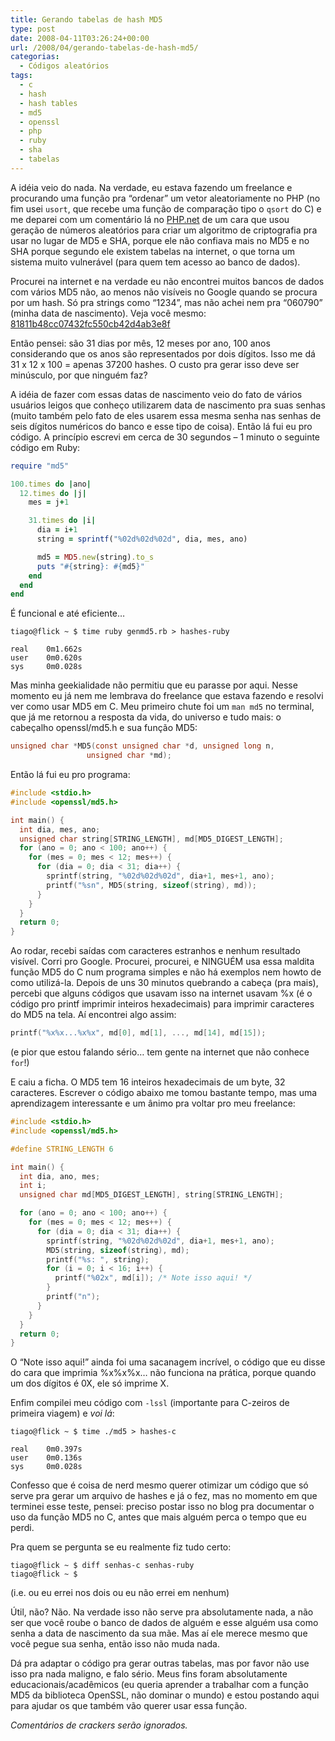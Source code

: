 ```yaml
---
title: Gerando tabelas de hash MD5
type: post
date: 2008-04-11T03:26:24+00:00
url: /2008/04/gerando-tabelas-de-hash-md5/
categorias:
  - Códigos aleatórios
tags:
  - c
  - hash
  - hash tables
  - md5
  - openssl
  - php
  - ruby
  - sha
  - tabelas
---
```


A idéia veio do nada. Na verdade, eu estava fazendo um freelance e procurando uma função pra “ordenar” um vetor aleatoriamente no PHP (no fim usei `usort`, que recebe uma função de comparação tipo o `qsort` do C) e me deparei com um comentário lá no [PHP.net][1] de um cara que usou geração de números aleatórios para criar um algoritmo de criptografia pra usar no lugar de MD5 e SHA, porque ele não confiava mais no MD5 e no SHA porque segundo ele existem tabelas na internet, o que torna um sistema muito vulnerável (para quem tem acesso ao banco de dados).

Procurei na internet e na verdade eu não encontrei muitos bancos de dados com vários MD5 não, ao menos não visíveis no Google quando se procura por um hash. Só pra strings como “1234”, mas não achei nem pra “060790” (minha data de nascimento). Veja você mesmo: [81811b48cc07432fc550cb42d4ab3e8f][2]

Então pensei: são 31 dias por mês, 12 meses por ano, 100 anos considerando que os anos são representados por dois dígitos. Isso me dá 31 x 12 x 100 = apenas 37200 hashes. O custo pra gerar isso deve ser minúsculo, por que ninguém faz?

A idéia de fazer com essas datas de nascimento veio do fato de vários usuários leigos que conheço utilizarem data de nascimento pra suas senhas (muito também pelo fato de eles usarem essa mesma senha nas senhas de seis dígitos numéricos do banco e esse tipo de coisa). Então lá fui eu pro código. A princípio escrevi em cerca de 30 segundos – 1 minuto o seguinte código em Ruby:

```ruby
require "md5"

100.times do |ano|
  12.times do |j|
    mes = j+1

    31.times do |i|
      dia = i+1
      string = sprintf("%02d%02d%02d", dia, mes, ano)

      md5 = MD5.new(string).to_s
      puts "#{string}: #{md5}"
    end
  end
end
```

É funcional e até eficiente…

```
tiago@flick ~ $ time ruby genmd5.rb > hashes-ruby

real    0m1.662s
user    0m0.620s
sys     0m0.028s
```

Mas minha geekialidade não permitiu que eu parasse por aqui. Nesse momento eu já nem me lembrava do freelance que estava fazendo e resolvi ver como usar MD5 em C. Meu primeiro chute foi um `man md5` no terminal, que já me retornou a resposta da vida, do universo e tudo mais: o cabeçalho openssl/md5.h e sua função MD5:

```c
unsigned char *MD5(const unsigned char *d, unsigned long n,
                 unsigned char *md);
```

Então lá fui eu pro programa:

```c
#include <stdio.h>
#include <openssl/md5.h>

int main() {
  int dia, mes, ano;
  unsigned char string[STRING_LENGTH], md[MD5_DIGEST_LENGTH];
  for (ano = 0; ano < 100; ano++) {
    for (mes = 0; mes < 12; mes++) {
      for (dia = 0; dia < 31; dia++) {
        sprintf(string, "%02d%02d%02d", dia+1, mes+1, ano);
        printf("%sn", MD5(string, sizeof(string), md));
      }
    }
  }
  return 0;
}
```

Ao rodar, recebi saídas com caracteres estranhos e nenhum resultado visível. Corri pro Google. Procurei, procurei, e NINGUÉM usa essa maldita função MD5 do C num programa simples e não há exemplos nem howto de como utilizá-la. Depois de uns 30 minutos quebrando a cabeça (pra mais), percebi que alguns códigos que usavam isso na internet usavam %x (é o código pro printf imprimir inteiros hexadecimais) para imprimir caracteres do MD5 na tela. Aí encontrei algo assim:

```c
printf("%x%x...%x%x", md[0], md[1], ..., md[14], md[15]);
```

(e pior que estou falando sério… tem gente na internet que não conhece `for`!)

E caiu a ficha. O MD5 tem 16 inteiros hexadecimais de um byte, 32 caracteres. Escrever o código abaixo me tomou bastante tempo, mas uma aprendizagem interessante e um ânimo pra voltar pro meu freelance:

```c
#include <stdio.h>
#include <openssl/md5.h>

#define STRING_LENGTH 6

int main() {
  int dia, ano, mes;
  int i;
  unsigned char md[MD5_DIGEST_LENGTH], string[STRING_LENGTH];

  for (ano = 0; ano < 100; ano++) {
    for (mes = 0; mes < 12; mes++) {
      for (dia = 0; dia < 31; dia++) {
        sprintf(string, "%02d%02d%02d", dia+1, mes+1, ano);
        MD5(string, sizeof(string), md);
        printf("%s: ", string);
        for (i = 0; i < 16; i++) {
          printf("%02x", md[i]); /* Note isso aqui! */
        }
        printf("n");
      }
    }
  }
  return 0;
}
```

O “Note isso aqui!” ainda foi uma sacanagem incrível, o código que eu disse do cara que imprimia %x%x%x… não funciona na prática, porque quando um dos dígitos é 0X, ele só imprime X.

Enfim compilei meu código com `-lssl` (importante para C-zeiros de primeira viagem) e _voi lá_:

```
tiago@flick ~ $ time ./md5 > hashes-c

real    0m0.397s
user    0m0.136s
sys     0m0.028s
```

Confesso que é coisa de nerd mesmo querer otimizar um código que só serve pra gerar um arquivo de hashes e já o fez, mas no momento em que terminei esse teste, pensei: preciso postar isso no blog pra documentar o uso da função MD5 no C, antes que mais alguém perca o tempo que eu perdi.

Pra quem se pergunta se eu realmente fiz tudo certo:

```
tiago@flick ~ $ diff senhas-c senhas-ruby
tiago@flick ~ $
```

(i.e. ou eu errei nos dois ou eu não errei em nenhum)

Útil, não? Não. Na verdade isso não serve pra absolutamente nada, a não ser que você roube o banco de dados de alguém e esse alguém usa como senha a data de nascimento da sua mãe. Mas aí ele merece mesmo que você pegue sua senha, então isso não muda nada.

Dá pra adaptar o código pra gerar outras tabelas, mas por favor não use isso pra nada maligno, e falo sério. Meus fins foram absolutamente educacionais/acadêmicos (eu queria aprender a trabalhar com a função MD5 da biblioteca OpenSSL, não dominar o mundo) e estou postando aqui para ajudar os que também vão querer usar essa função.

_Comentários de crackers serão ignorados._

[1]: http://www.php.net/
[2]: http://www.google.com/search?q=81811b48cc07432fc550cb42d4ab3e8f
